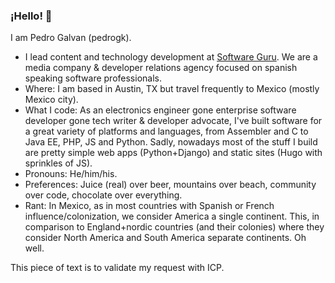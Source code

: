 ### ¡Hello! 👋

I am Pedro Galvan (pedrogk). 

* I lead content and technology development at [Software Guru](https://sg.com.mx/about-us). We are a media company & developer relations agency focused on spanish speaking software professionals.
* Where: I am based in Austin, TX but travel frequently to Mexico (mostly Mexico city).
* What I code: As an electronics engineer gone enterprise software developer gone tech writer & developer advocate, I've built software for a great variety of platforms and languages, from Assembler and C to Java EE, PHP, JS and Python. Sadly, nowadays most of the stuff I build are pretty simple web apps (Python+Django) and static sites (Hugo with sprinkles of JS).
* Pronouns: He/him/his.
* Preferences: Juice (real) over beer, mountains over beach, community over code, chocolate over everything.
* Rant: In Mexico, as in most countries with Spanish or French influence/colonization, we consider America a single continent. This, in comparison to England+nordic countries (and their colonies) where they consider North America and South America separate continents. Oh well.

This piece of text is to validate my request with ICP.

